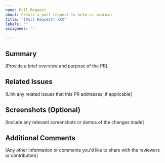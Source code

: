 ```yaml
---
name: Pull Request
about: Create a pull request to help us improve
title: "[Pull Request] XXX"
labels: ""
assignees: ''

---
```


## Summary

[Provide a brief overview and purpose of the PR]

## Related Issues

[Link any related issues that this PR addresses, if applicable]


## Screenshots (Optional)

[Include any relevant screenshots or demos of the changes made]

## Additional Comments

[Any other information or comments you'd like to share with the reviewers or contributors]
